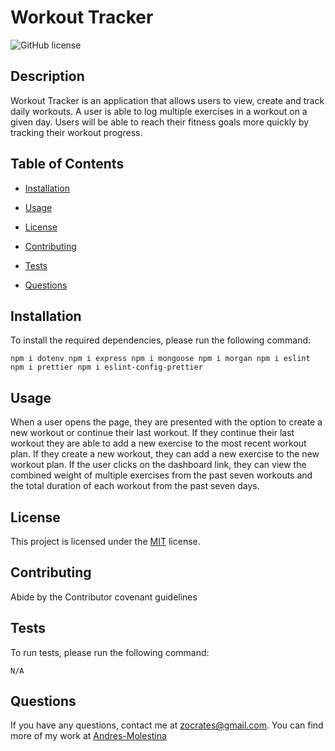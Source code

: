 # Workout Tracker 

![GitHub license](https://img.shields.io/badge/License-MIT-green)

## Description

Workout Tracker is an application that allows users to view, create and track daily workouts. A user is able to log multiple exercises in a workout on a given day. Users will be able to reach their fitness goals more quickly by tracking their workout progress.

## Table of Contents

* [Installation](#Installation)

* [Usage](#Usage)  

* [License](#License)

* [Contributing](#Contributing)

* [Tests](#Tests)

* [Questions](#Questions)

## Installation

To install the required dependencies, please run the following command:

```
npm i dotenv npm i express npm i mongoose npm i morgan npm i eslint npm i prettier npm i eslint-config-prettier 
```

## Usage

When a user opens the page, they are presented with the option to create a new workout or continue their last workout. If they continue their last workout they are able to add a new exercise to the most recent workout plan. If they create a new workout, they can add a new exercise to the new workout plan. If the user clicks on the dashboard link, they can view the combined weight of multiple exercises from the past seven workouts and the total duration of each workout from the past seven days. 

## License 

This project is licensed under the [MIT](https://spdx.org/licenses/MIT.html) license.

## Contributing

Abide by the Contributor covenant guidelines

## Tests

To run tests, please run the following command:

```
N/A
```

## Questions

If you have any questions, contact me at zocrates@gmail.com. You can find more of my work at [Andres-Molestina](https://github.com/zocartes)
